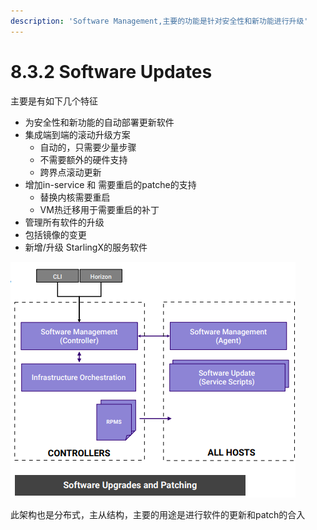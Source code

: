 ```yaml
---
description: 'Software Management,主要的功能是针对安全性和新功能进行升级'
---
```


# 8.3.2 Software Updates

主要是有如下几个特征

* 为安全性和新功能的自动部署更新软件
* 集成端到端的滚动升级方案
  * 自动的，只需要少量步骤
  * 不需要额外的硬件支持
  * 跨界点滚动更新
* 增加in-service 和 需要重启的patche的支持
  * 替换内核需要重启
  * VM热迁移用于需要重启的补丁
* 管理所有软件的升级
* 包括镜像的变更
* 新增/升级 StarlingX的服务软件

![SM](../../.gitbook/assets/image%20%284%29.png)

此架构也是分布式，主从结构，主要的用途是进行软件的更新和patch的合入

